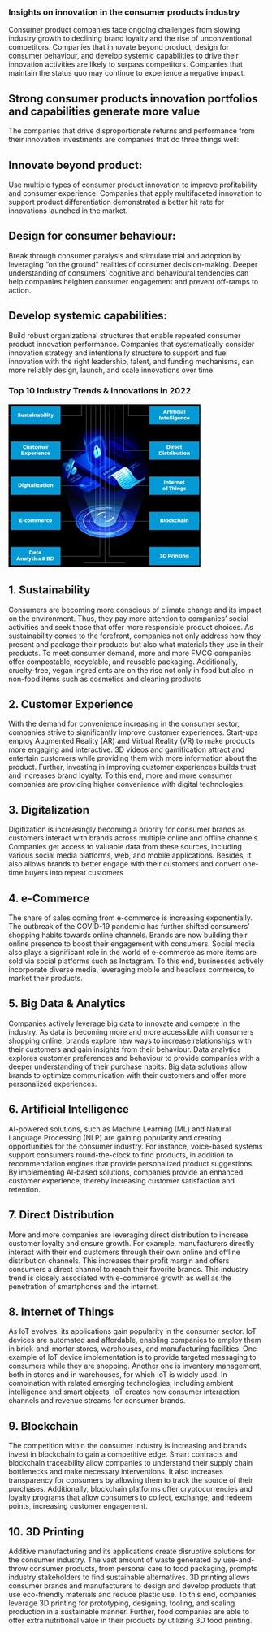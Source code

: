 ### Insights on innovation in the consumer products industry

Consumer product companies face ongoing challenges from slowing industry growth to declining brand loyalty and the rise of unconventional competitors. Companies that innovate beyond product, design for consumer behaviour, and develop systemic capabilities to drive their innovation activities are likely to surpass competitors. Companies that maintain the status quo may continue to experience a negative impact.

## Strong consumer products innovation portfolios and capabilities generate more value

The companies that drive disproportionate returns and performance from their innovation investments are companies that do three things well:

## Innovate beyond product: 
Use multiple types of consumer product innovation to improve profitability and consumer experience. Companies that apply multifaceted innovation to support product differentiation demonstrated a better hit rate for innovations launched in the market.

## Design for consumer behaviour: 
Break through consumer paralysis and stimulate trial and adoption by leveraging “on the ground” realities of consumer decision-making. Deeper understanding of consumers’ cognitive and behavioural tendencies can help companies heighten consumer engagement and prevent off-ramps to action.

## Develop systemic capabilities: 
Build robust organizational structures that enable repeated consumer product innovation performance. Companies that systematically consider innovation strategy and intentionally structure to support and fuel innovation with the right leadership, talent, and funding mechanisms, can more reliably design, launch, and scale innovations over time.

### Top 10 Industry Trends & Innovations in 2022

![Retail Industry](/Consumer_images/6.JPG)

## 1. Sustainability
Consumers are becoming more conscious of climate change and its impact on the environment. Thus, they pay more attention to companies’ social activities and seek those that offer more responsible product choices. As sustainability comes to the forefront, companies not only address how they present and package their products but also what materials they use in their products. To meet consumer demand, more and more FMCG companies offer compostable, recyclable, and reusable packaging. Additionally, cruelty-free, vegan ingredients are on the rise not only in food but also in non-food items such as cosmetics and cleaning products

## 2. Customer Experience
With the demand for convenience increasing in the consumer sector, companies strive to significantly improve customer experiences. Start-ups employ Augmented Reality (AR) and Virtual Reality (VR) to make products more engaging and interactive. 3D videos and gamification attract and entertain customers while providing them with more information about the product. Further, investing in improving customer experiences builds trust and increases brand loyalty. To this end, more and more consumer companies are providing higher convenience with digital technologies.
## 3. Digitalization
Digitization is increasingly becoming a priority for consumer brands as customers interact with brands across multiple online and offline channels. Companies get access to valuable data from these sources, including various social media platforms, web, and mobile applications. Besides, it also allows brands to better engage with their customers and convert one-time buyers into repeat customers
## 4. e-Commerce
The share of sales coming from e-commerce is increasing exponentially. The outbreak of the COVID-19 pandemic has further shifted consumers’ shopping habits towards online channels. Brands are now building their online presence to boost their engagement with consumers. Social media also plays a significant role in the world of e-commerce as more items are sold via social platforms such as Instagram. To this end, businesses actively incorporate diverse media, leveraging mobile and headless commerce, to market their products.
## 5. Big Data & Analytics
Companies actively leverage big data to innovate and compete in the industry. As data is becoming more and more accessible with consumers shopping online, brands explore new ways to increase relationships with their customers and gain insights from their behaviour. Data analytics explores customer preferences and behaviour to provide companies with a deeper understanding of their purchase habits. Big data solutions allow brands to optimize communication with their customers and offer more personalized experiences.
## 6. Artificial Intelligence
AI-powered solutions, such as Machine Learning (ML) and Natural Language Processing (NLP) are gaining popularity and creating opportunities for the consumer industry. For instance, voice-based systems support consumers round-the-clock to find products, in addition to recommendation engines that provide personalized product suggestions. By implementing AI-based solutions, companies provide an enhanced customer experience, thereby increasing customer satisfaction and retention.

## 7. Direct Distribution
More and more companies are leveraging direct distribution to increase customer loyalty and ensure growth. For example, manufacturers directly interact with their end customers through their own online and offline distribution channels. This increases their profit margin and offers consumers a direct channel to reach their favorite brands. This industry trend is closely associated with e-commerce growth as well as the penetration of smartphones and the internet.

## 8. Internet of Things
As IoT evolves, its applications gain popularity in the consumer sector. IoT devices are automated and affordable, enabling companies to employ them in brick-and-mortar stores, warehouses, and manufacturing facilities. One example of IoT device implementation is to provide targeted messaging to consumers while they are shopping. Another one is inventory management, both in stores and in warehouses, for which IoT is widely used. In combination with related emerging technologies, including ambient intelligence and smart objects, IoT creates new consumer interaction channels and revenue streams for consumer brands.

## 9. Blockchain
The competition within the consumer industry is increasing and brands invest in blockchain to gain a competitive edge. Smart contracts and blockchain traceability allow companies to understand their supply chain bottlenecks and make necessary interventions. It also increases transparency for consumers by allowing them to track the source of their purchases. Additionally, blockchain platforms offer cryptocurrencies and loyalty programs that allow consumers to collect, exchange, and redeem points, increasing customer engagement.
## 10. 3D Printing
Additive manufacturing and its applications create disruptive solutions for the consumer industry. The vast amount of waste generated by use-and-throw consumer products, from personal care to food packaging, prompts industry stakeholders to find sustainable alternatives. 3D printing allows consumer brands and manufacturers to design and develop products that use eco-friendly materials and reduce plastic use. To this end, companies leverage 3D printing for prototyping, designing, tooling, and scaling production in a sustainable manner. Further, food companies are able to offer extra nutritional value in their products by utilizing 3D food printing.

